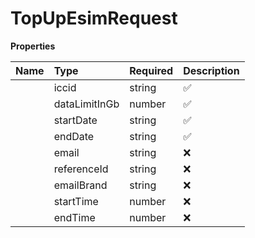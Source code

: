 # TopUpEsimRequest



**Properties**

| Name | Type | Required | Description |
| :-------- | :----------| :----------| :----------|
    | iccid | string | ✅ | ID of the eSIM |
    | dataLimitInGb | number | ✅ | Size of the package in GB. The available options are 1, 2, 3, 5, 8, 20GB |
    | startDate | string | ✅ | Start date of the package's validity in the format 'yyyy-MM-dd'. This date can be set to the current day or any day within the next 12 months. |
    | endDate | string | ✅ | End date of the package's validity in the format 'yyyy-MM-dd'. End date can be maximum 90 days after Start date. |
    | email | string | ❌ | Email address where the purchase confirmation email will be sent (excluding QR Code & activation steps) |
    | referenceId | string | ❌ | An identifier provided by the partner to link this purchase to their booking or transaction for analytics and debugging purposes. |
    | emailBrand | string | ❌ | Customize the email brand. This parameter is accessible to platforms with Diamond tier and requires an alphanumeric string of up to 25 characters. |
    | startTime | number | ❌ | Epoch value representing the start time of the package's validity. This timestamp can be set to the current time or any time within the next 12 months. |
    | endTime | number | ❌ | Epoch value representing the end time of the package's validity. End time can be maximum 90 days after Start time. |


